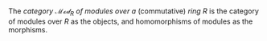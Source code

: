 The *category* $\mathcal{Mod}_{R}$ *of modules over a* (commutative) *ring* $R$ is the category of modules over $R$ as the objects, and homomorphisms of modules as the morphisms.
